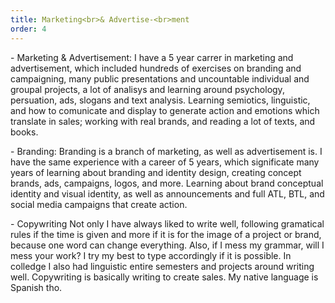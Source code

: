 ```yaml
---
title: Marketing<br>& Advertise-<br>ment
order: 4
---
```


<p>- <span class="font-light">Marketing & Advertisement:</span> I have a 5 year carrer in marketing and advertisement, which included hundreds of exercises on branding and campaigning, many public presentations and uncountable individual and groupal projects, a lot of analisys and learning around psychology, persuation, ads, slogans and text analysis. Learning semiotics, linguistic, and how to comunicate and display to generate action and emotions which translate in sales; working with real brands, and reading a lot of texts, and books.</p>
<p>- <span class="font-light">Branding:</span> Branding is a branch of marketing, as well as advertisement is. I have the same experience with a career of 5 years, which significate many years of learning about branding and identity design, creating concept brands, ads, campaigns, logos, and more. Learning about brand conceptual identity and visual identity, as well as announcements and full ATL, BTL, and social media campaigns that create action.</p>
<p>- <span class="font-light">Copywriting</span> Not only I have always liked to write well, following gramatical rules if the time is given and more if it is for the image of a project or brand, because one word can change everything. Also, if I mess my grammar, will I mess your work? I try my best to type accordingly if it is possible. In colledge I also had linguistic entire semesters and projects around writing well. Copywriting is basically writing to create sales. My native language is Spanish tho.</p>